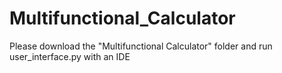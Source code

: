# Multifunctional_Calculator
Please download the "Multifunctional Calculator" folder and run user_interface.py with an IDE
